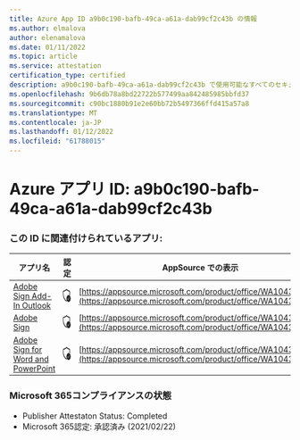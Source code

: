 ```yaml
---
title: Azure App ID a9b0c190-bafb-49ca-a61a-dab99cf2c43b の情報
ms.author: elmalova
author: elenamalova
ms.date: 01/11/2022
ms.topic: article
ms.service: attestation
certification_type: certified
description: a9b0c190-bafb-49ca-a61a-dab99cf2c43b で使用可能なすべてのセキュリティおよびコンプライアンス情報。
ms.openlocfilehash: 9b6db78a8bd22722b577499aa842485985bbfd37
ms.sourcegitcommit: c90bc1880b91e2e60bb72b5497366ffd415a57a8
ms.translationtype: MT
ms.contentlocale: ja-JP
ms.lasthandoff: 01/12/2022
ms.locfileid: "61788015"
---
```

# <a name="azure-app-id-a9b0c190-bafb-49ca-a61a-dab99cf2c43b"></a>Azure アプリ ID: a9b0c190-bafb-49ca-a61a-dab99cf2c43b


### <a name="apps-associated-with-this-id"></a>この ID に関連付けられているアプリ:
| **アプリ名** | **認定** | **AppSource での表示** |
|--------------|---------------|-----------------------|
| [Adobe Sign Add-In Outlook](https://docs.microsoft.com/microsoft-365-app-certification/forward/WA104381158) | <img alt="Certified application badge" src="../media/certified-badge.png" height="25" width="25" /> | [https://appsource.microsoft.com/product/office/WA104381158](https://appsource.microsoft.com/product/office/WA104381158) |
| [Adobe Sign](https://docs.microsoft.com/microsoft-365-app-certification/forward/WA104381233) | <img alt="Certified application badge" src="../media/certified-badge.png" height="25" width="25" /> | [https://appsource.microsoft.com/product/office/WA104381233](https://appsource.microsoft.com/product/office/WA104381233) |
| [Adobe Sign for Word and PowerPoint](https://docs.microsoft.com/microsoft-365-app-certification/forward/WA104381155) | <img alt="Certified application badge" src="../media/certified-badge.png" height="25" width="25" /> | [https://appsource.microsoft.com/product/office/WA104381155](https://appsource.microsoft.com/product/office/WA104381155) |

### <a name="microsoft-365-app-compliance-status"></a>Microsoft 365コンプライアンスの状態
- Publisher Attestaton Status: Completed
- Microsoft 365認定: 承認済み (2021/02/22)
